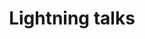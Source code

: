---
title: "Lightning talks"
time: 10:40 - 11:25
type: session
session_type: lightning
weight: 5
talks:
    "Kongesalen 2+3":
    "Kongesalen 1":
    "Kongesalen 4":
---